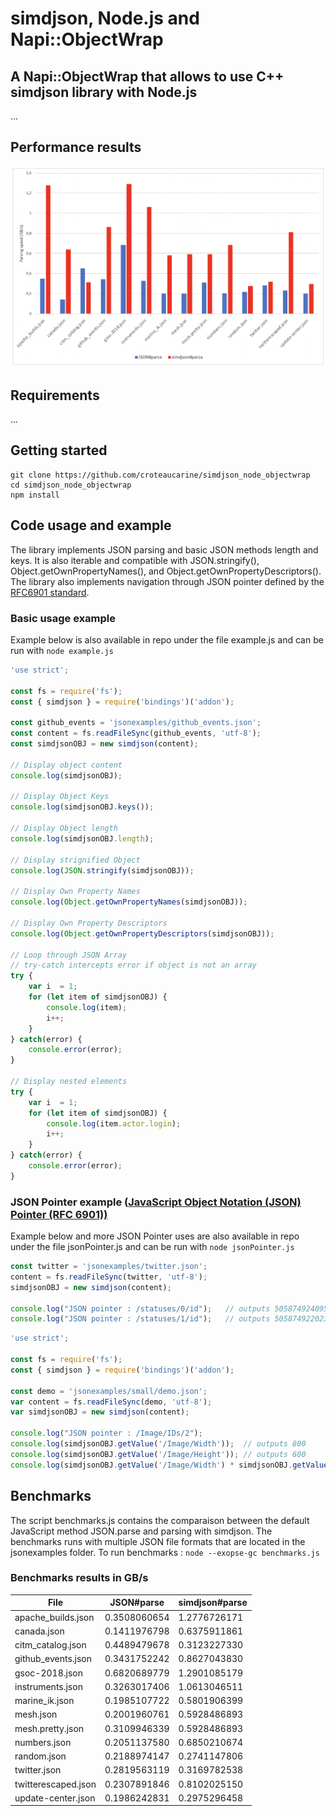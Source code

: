 # simdjson, Node.js and Napi::ObjectWrap

## A Napi::ObjectWrap that allows to use C++ simdjson library with Node.js
...

## Performance results
![GBPS Graph](doc/gbps.png)

## Requirements
...

## Getting started
```
git clone https://github.com/croteaucarine/simdjson_node_objectwrap
cd simdjson_node_objectwrap
npm install
```

## Code usage and example
The library implements JSON parsing and basic JSON methods length and keys. It is also iterable and compatible with JSON.stringify(), Object.getOwnPropertyNames(), and Object.getOwnPropertyDescriptors(). The library also implements navigation through JSON pointer defined by the [RFC6901 standard](https://tools.ietf.org/html/rfc6901).

### Basic usage example
Example below is also available in repo under the file example.js and can be run with ```node example.js```

```javascript
'use strict';

const fs = require('fs');
const { simdjson } = require('bindings')('addon');

const github_events = 'jsonexamples/github_events.json';
const content = fs.readFileSync(github_events, 'utf-8');
const simdjsonOBJ = new simdjson(content);

// Display object content
console.log(simdjsonOBJ);

// Display Object Keys
console.log(simdjsonOBJ.keys());

// Display Object length
console.log(simdjsonOBJ.length);

// Display strignified Object
console.log(JSON.stringify(simdjsonOBJ));

// Display Own Property Names
console.log(Object.getOwnPropertyNames(simdjsonOBJ));

// Display Own Property Descriptors
console.log(Object.getOwnPropertyDescriptors(simdjsonOBJ));

// Loop through JSON Array 
// try-catch intercepts error if object is not an array
try {
    var i  = 1;
    for (let item of simdjsonOBJ) {
        console.log(item);
        i++;
    }
} catch(error) {
    console.error(error);
}

// Display nested elements
try {
    var i  = 1;
    for (let item of simdjsonOBJ) {
        console.log(item.actor.login);
        i++;
    }
} catch(error) {
    console.error(error);
}
```
### JSON Pointer example ([JavaScript Object Notation (JSON) Pointer (RFC 6901))](https://tools.ietf.org/html/rfc6901)
Example below and more JSON Pointer uses are also available in repo under the file jsonPointer.js and can be run with ```node jsonPointer.js```

```javascript
const twitter = 'jsonexamples/twitter.json';
content = fs.readFileSync(twitter, 'utf-8');
simdjsonOBJ = new simdjson(content);

console.log("JSON pointer : /statuses/0/id");   // outputs 505874924095815700
console.log("JSON pointer : /statuses/1/id");   // outputs 505874922023837700

```

```javascript
'use strict';

const fs = require('fs');
const { simdjson } = require('bindings')('addon');

const demo = 'jsonexamples/small/demo.json';
var content = fs.readFileSync(demo, 'utf-8');
var simdjsonOBJ = new simdjson(content);

console.log("JSON pointer : /Image/IDs/2");
console.log(simdjsonOBJ.getValue('/Image/Width'));  // outputs 800
console.log(simdjsonOBJ.getValue('/Image/Height')); // outputs 600
console.log(simdjsonOBJ.getValue('/Image/Width') * simdjsonOBJ.getValue('/Image/Height')); // outputs 480000
```

## Benchmarks
The script benchmarks.js contains the comparaison between the default JavaScript method JSON.parse and parsing with simdjson. 
The benchmarks runs with multiple JSON file formats that are located in the jsonexamples folder. 
To run benchmarks : ```node --exopse-gc benchmarks.js```

### Benchmarks results in GB/s
|      File       |        JSON#parse        | simdjson#parse |
| ------------- | ------------- |------------- |
| apache_builds.json |       0.3508060654       |  1.2776726171       |
| canada.json |       0.1411976798       | 0.6375911861       |
| citm_catalog.json |       0.4489479678       |  0.3123227330       |
| github_events.json |       0.3431752242       |  0.8627043830       |
| gsoc-2018.json |       0.6820689779       |  1.2901085179       |
| instruments.json |       0.3263017406       |  1.0613046511       |
| marine_ik.json |       0.1985107722       |  0.5801906399       |
| mesh.json |       0.2001960761       |  0.5928486893       |
| mesh.pretty.json |       0.3109946339       |  0.5928486893       |
| numbers.json |       0.2051137580       |  0.6850210674       |
| random.json |       0.2188974147       |  0.2741147806       | 
| twitter.json |       0.2819563119       |  0.3169782538       | 
| twitterescaped.json |       0.2307891846       |   0.8102025150       |
| update-center.json |       0.1986242831       |  0.2975296458       | 







